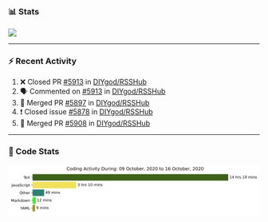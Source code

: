 ### :bar_chart: Stats

<a href="#">
  <img align="center" src="https://github-readme-stats.vercel.app/api?username=henryqw&count_private=true&show_icons=true" />
</a>
<!-- <a href="#">
  <img align="center" src="https://github-readme-stats-git-master.henryqw.vercel.app/api/top-langs/?username=HenryQW&layout=compact" />
</a> -->

---

### :zap: Recent Activity

<!--START_SECTION:activity-->

1. ❌ Closed PR [#5913](https://github.com/DIYgod/RSSHub/pull/5913) in [DIYgod/RSSHub](https://github.com/DIYgod/RSSHub)
2. 🗣 Commented on [#5913](https://github.com/DIYgod/RSSHub/issues/5913) in [DIYgod/RSSHub](https://github.com/DIYgod/RSSHub)
3. 🎉 Merged PR [#5897](https://github.com/DIYgod/RSSHub/pull/5897) in [DIYgod/RSSHub](https://github.com/DIYgod/RSSHub)
4. ❗️ Closed issue [#5878](https://github.com/DIYgod/RSSHub/issues/5878) in [DIYgod/RSSHub](https://github.com/DIYgod/RSSHub)
5. 🎉 Merged PR [#5908](https://github.com/DIYgod/RSSHub/pull/5908) in [DIYgod/RSSHub](https://github.com/DIYgod/RSSHub)
<!--END_SECTION:activity-->

---

### :calendar: Code Stats

![WakaTime](https://github.com/HenryQW/HenryQW/blob/master/images/stat.svg)

